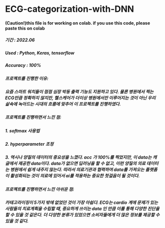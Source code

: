# ECG-categorization-with-DNN
#### (Caution!)this file is for working on colab. if you use this code, please paste this on colab
##### 기간 : 2022.06
##### Used : Python, Keras, tensorflow
##### Accuracy : 100%
##### 프로젝트를 진행한 이유:
##### 요즘 스마트 워치들이 점점 심장 박동 출력 기능도 지원하고 있다. 물론 병원에서 찍는 ECG만큼 정확하지 않지만, 헬스케어가 더이상 병원에서만 이루어지는 것이 아닌 우리 삶속에 녹아드는 시대의 흐름에 맞추어 이 프로젝트를 진행하였다.
##### 프로젝트를 진행하면서 느낀 점:
##### 1. softmax 사용법
##### 2. hyperparameter 조정
##### 3. 역시나 양질의 데이터의 중요성을 느꼈다. acc 가 100%를 찍었지만, 이 data는 캐글에서 제공한 data이다. data가 없으면 딥러닝을 할 수 없고, 이런 양질의 의료 데이터는 병원에서 쉽게 내주지 않는다. 따라서 의료기관과 협력하여 data를 가져오는 플랫폼이 활성화되는 것이 의료에 있어서 ai를 적용하는 중요한 첫걸음이 될 것이다.
##### 프로젝트를 진행하면서 느낀 아쉬운 점:
##### 카테고라이징이 5가지 밖에 없었던 것이 가장 아쉽다. ECG는 cardio 계에 문제가 있는 사람들의 치료계획을 수립할 때, 중요하게 쓰이는 data 인 만큼 이를 통해 다양한 진단을 할 수 있을 것 같은다. 더 다양한 분류가 있었으면 소비자들에게 더 많은 정보를 제공할 수 있을 것 같다.
